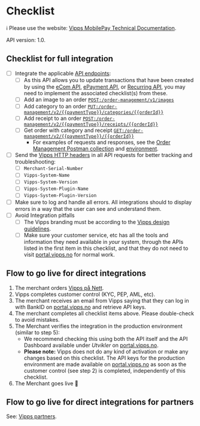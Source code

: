<!-- START_METADATA
---
title: Order Management API checklist
sidebar_label: Checklist
sidebar_position: 50
description: Checklist for full integration with the Order Management API.
pagination_next: null
pagination_prev: null
---
END_METADATA -->

# Checklist

<!-- START_COMMENT -->

ℹ️ Please use the website:
[Vipps MobilePay Technical Documentation](https://vippsas.github.io/vipps-developer-docs/docs/APIs/order-management-api).

<!-- END_COMMENT -->

API version: 1.0.

## Checklist for full integration

- [ ] Integrate the applicable [API endpoints][order-mgmt-api-reference-url]:
    - [ ] As this API allows you to update transactions that have been created by using the [eCom API](https://vippsas.github.io/vipps-developer-docs/docs/APIs/ecom-api), [ePayment API](https://vippsas.github.io/vipps-developer-docs/docs/APIs/epayment-api), or [Recurring API](https://vippsas.github.io/vipps-developer-docs/docs/APIs/recurring-api), you may need to implement the associated checklist(s) from these.
    - [ ] Add an image to an order [`POST:/order-management/v1/images`][add-image-endpoint]
    - [ ] Add category to an order [`PUT:/order-management/v2/{{paymentType}}/categories/{{orderId}}`][add-category-endpoint]
    - [ ] Add receipt to an order [`POST:/order-management/v2/{{paymentType}}/receipts/{{orderId}}`][add-receipt-endpoint]
    - [ ] Get order with category and receipt [`GET:/order-management/v2/{{paymentType}}/{{orderId}}`][get-order-endpoint]
       - For examples of requests and responses, see the
         [Order Management Postman collection](tools/vipps-order-management-api-postman-collection.json) and
         [environment](https://github.com/vippsas/vipps-developers/blob/master/tools/vipps-api-global-postman-environment.json).
- [ ] Send the [Vipps HTTP headers](https://vippsas.github.io/vipps-developer-docs/docs/vipps-developers/common-topics/http-headers)
      in all API requests for better tracking and troubleshooting:
    - [ ] `Merchant-Serial-Number`
    - [ ] `Vipps-System-Name`
    - [ ] `Vipps-System-Version`
    - [ ] `Vipps-System-Plugin-Name`
    - [ ] `Vipps-System-Plugin-Version`
 - [ ] Make sure to log and handle all errors.
       All integrations should to display errors in a way that the user can see and understand them.
 - [ ] Avoid Integration pitfalls
    - [ ] The Vipps branding must be according to the
          [Vipps design guidelines](https://github.com/vippsas/vipps-design-guidelines).
    - [ ] Make sure your customer service, etc has all the tools and information they need
          available in _your_ system, through the APIs listed in the first item in this checklist,
          and that they do not need to visit
          [portal.vipps.no](https://portal.vipps.no)
          for normal work.

## Flow to go live for direct integrations

1. The merchant orders
   [Vipps på Nett](https://www.vipps.no/produkter-og-tjenester/bedrift/ta-betalt-paa-nett/ta-betalt-paa-nett/).
1. Vipps completes customer control (KYC, PEP, AML, etc).
1. The merchant receives an email from Vipps saying that they can log in with
   BankID on
   [portal.vipps.no][portal-url]
   and retrieve API keys.
1. The merchant completes all checklist items above.
   Please double-check to avoid mistakes.
1. The Merchant verifies the integration in the production environment (similar to step 5):
    - We recommend checking this using both the API itself and the API Dashboard available under _Utvikler_ on
      [portal.vipps.no][portal-url].
    - **Please note:** Vipps does not do any kind of activation or make any changes based on this checklist.
      The API keys for the production environment are made available on
      [portal.vipps.no][portal-url]
      as soon as the customer control (see step 2) is completed, independently of this checklist.
1. The Merchant goes live 🎉

## Flow to go live for direct integrations for partners

See: [Vipps partners](https://vippsas.github.io/vipps-developer-docs/docs/vipps-partner).

[order-mgmt-api-reference-url]: https://vippsas.github.io/vipps-developer-docs/api/order-management
[add-image-endpoint]: https://vippsas.github.io/vipps-developer-docs/api/order-management#tag/Image/operation/postImage
[add-category-endpoint]: https://vippsas.github.io/vipps-developer-docs/api/order-management#tag/Category/operation/putCategoryV2
[add-receipt-endpoint]: https://vippsas.github.io/vipps-developer-docs/api/order-management#tag/Receipt/operation/postReceiptV2
[get-order-endpoint]: https://vippsas.github.io/vipps-developer-docs/api/order-management#tag/Order/operation/getOrderV2
[portal-url]: https://portal.vipps.no